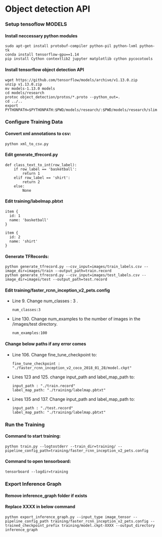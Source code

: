 # Object detection API
### Setup tensoflow MODELS
#### Install neccessary python modules
```
sudo apt-get install protobuf-compiler python-pil python-lxml python-tk 
conda install tensorflow-gpu==1.14
pip install Cython contextlib2 jupyter matplotlib cython pycocotools
```
#### Install tensorflow object detection API
```
wget https://github.com/tensorflow/models/archive/v1.13.0.zip
unzip v1.13.0.zip 
mv models-1.13.0 models
cd models/research
protoc object_detection/protos/*.proto --python_out=.
cd ../..
export PYTHONPATH=$PYTHONPATH:$PWD/models/research/:$PWD/models/research/slim
```
### Configure Training Data

#### Convert xml annotations to csv: 
```
python xml_to_csv.py
```
#### Edit generate_tfrecord.py
```
def class_text_to_int(row_label):
    if row_label == 'basketball':
        return 1
    elif row_label == 'shirt':
        return 2
    else:
        None
```
#### Edit training/labelmap.pbtxt
```
item {
  id: 1
  name: 'basketball'
}

item {
  id: 2
  name: 'shirt'
}
```

#### Generate TFRecords:
```
python generate_tfrecord.py --csv_input=images/train_labels.csv --image_dir=images/train --output_path=train.record
python generate_tfrecord.py --csv_input=images/test_labels.csv --image_dir=images/test --output_path=test.record
```


#### Edit training/faster_rcnn_inception_v2_pets.config

- Line 9. Change num_classes : 3 .
  ```
  num_classes:3
  ```
  
- Line 130. Change num_examples to the number of images in the /images/test directory.
   ```
   num_examples:100
   ```
#### Change below paths if any error comes
- Line 106. Change fine_tune_checkpoint to:
   ```
   fine_tune_checkpoint : "./faster_rcnn_inception_v2_coco_2018_01_28/model.ckpt"
   ```

- Lines 123 and 125. change input_path and label_map_path to:
   ```
   input_path : "./train.record"
   label_map_path: "./training/labelmap.pbtxt" 
   ```
   
- Lines 135 and 137. Change input_path and label_map_path to:
  ```
  input_path : "./test.record"
  label_map_path: "./training/labelmap.pbtxt"
  ```

### Run the Training

#### Command to start training:
```
python train.py --logtostderr --train_dir=training/ --pipeline_config_path=training/faster_rcnn_inception_v2_pets.config
```

#### Command to open tensorboard:
```
tensorboard --logdir=training
```

### Export Inference Graph
#### Remove inference_graph folder if exists
#### Replace XXXX in below command
```
python export_inference_graph.py --input_type image_tensor --pipeline_config_path training/faster_rcnn_inception_v2_pets.config --trained_checkpoint_prefix training/model.ckpt-XXXX --output_directory inference_graph
```

